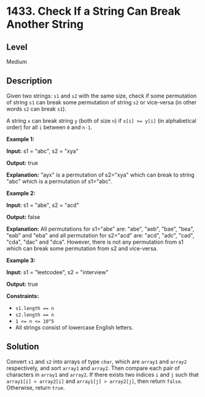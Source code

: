 # 1433. Check If a String Can Break Another String
## Level
Medium

## Description
Given two strings: `s1` and `s2` with the same size, check if some permutation of string `s1` can break some permutation of string `s2` or vice-versa (in other words `s2` can break `s1`).

A string `x` can break string `y` (both of size `n`) if `x[i] >= y[i]` (in alphabetical order) for all `i` between `0` and `n-1`.

**Example 1:**

**Input:** s1 = "abc", s2 = "xya"

**Output:** true

**Explanation:** "ayx" is a permutation of s2="xya" which can break to string "abc" which is a permutation of s1="abc".

**Example 2:**

**Input:** s1 = "abe", s2 = "acd"

**Output:** false 

**Explanation:** All permutations for s1="abe" are: "abe", "aeb", "bae", "bea", "eab" and "eba" and all permutation for s2="acd" are: "acd", "adc", "cad", "cda", "dac" and "dca". However, there is not any permutation from s1 which can break some permutation from s2 and vice-versa.

**Example 3:**

**Input:** s1 = "leetcodee", s2 = "interview"

**Output:** true

**Constraints:**

* `s1.length == n`
* `s2.length == n`
* `1 <= n <= 10^5`
* All strings consist of lowercase English letters.

## Solution
Convert `s1` and `s2` into arrays of type `char`, which are `array1` and `array2` respectively, and sort `array1` and `array2`. Then compare each pair of characters in `array1` and `array2`. If there exists two indices `i` and `j` such that `array1[i] < array2[i]` and `array1[j] > array2[j]`, then return `false`. Otherwise, return `true`.
